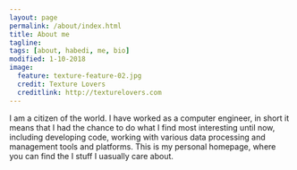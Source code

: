 ```yaml
---
layout: page
permalink: /about/index.html
title: About me
tagline:
tags: [about, habedi, me, bio]
modified: 1-10-2018
image:
  feature: texture-feature-02.jpg
  credit: Texture Lovers
  creditlink: http://texturelovers.com
---
```


I am a citizen of the world. I have worked as a computer engineer, in short it means that I had the chance to do what I find most interesting until now, including developing code, working with various data processing and management tools and platforms. This is my personal homepage, where you can find the I stuff I uasually care about.



